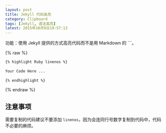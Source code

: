 ```yaml
---
layout: post
title: Jekyll 代码高亮
category: Clipboard
tags: [Jekyll, 语法高亮]
latest: 2015年10月9日19:57:13
---
```


功能：使用 Jekyll 提供的方式高亮代码而不是用 Markdown 的 ```。


{% raw %}

<pre>
<code>{% highlight Ruby linenos %}</code>

<code>Your Code Here ...</code>

<code>{% endhighlight %}</code>
</pre>

{% endraw %}

注意事项
-

需要复制的代码建议不要添加 `linenos`，因为会连同行号数字复制到代码中，代码不必要的麻烦。
